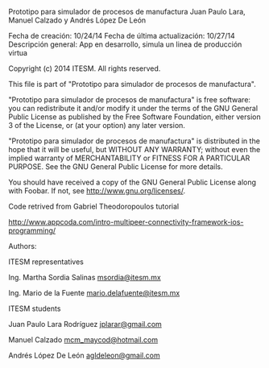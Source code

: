   Prototipo para simulador de procesos de manufactura
  Juan Paulo Lara, Manuel Calzado y Andrés López De León

  Fecha de creación: 10/24/14
  Fecha de última actualización: 10/27/14
  Descripción general: App en desarrollo, simula un linea de producción virtua

  Copyright (c) 2014 ITESM. All rights reserved.

  This file is part of "Prototipo para simulador de procesos de manufactura".

  "Prototipo para simulador de procesos de manufactura" is free software:
  you can redistribute it and/or modify
  it under the terms of the GNU General Public License as published by
  the Free Software Foundation, either version 3 of the License, or
  (at your option) any later version.

  "Prototipo para simulador de procesos de manufactura" is distributed in
  the hope that it will be useful,
  but WITHOUT ANY WARRANTY; without even the implied warranty of
  MERCHANTABILITY or FITNESS FOR A PARTICULAR PURPOSE.  See the
  GNU General Public License for more details.

  You should have received a copy of the GNU General Public License
  along with Foobar.  If not, see <http://www.gnu.org/licenses/>.

 Code retrived from Gabriel Theodoropoulos tutorial
 
 <http://www.appcoda.com/intro-multipeer-connectivity-framework-ios-programming/>

  Authors:

  ITESM representatives
  
  Ing. Martha Sordia Salinas  <msordia@itesm.mx>
  
  Ing. Mario de la Fuente     <mario.delafuente@itesm.mx>

  ITESM students
  
  Juan Paulo Lara Rodríguez   <jplarar@gmail.com>

  Manuel Calzado              <mcm_maycod@hotmail.com>
  
  Andrés López De León        <agldeleon@gmail.com>
